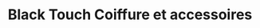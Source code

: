---
title: "Black Touch Coiffure et accessoires"
url: /montreal/black-touch-coiffure-et-accessoires/
shop: Friseurbedarf
---